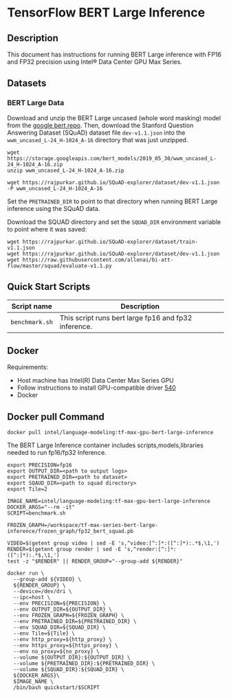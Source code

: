 # TensorFlow BERT Large Inference

## Description
This document has instructions for running BERT Large inference with FP16 and FP32 precision using Intel® Data Center GPU Max Series. 

## Datasets 

### BERT Large Data
Download and unzip the BERT Large uncased (whole word masking) model from the [google bert repo](https://github.com/google-research/bert#pre-trained-models).
Then, download the Stanford Question Answering Dataset (SQuAD) dataset file `dev-v1.1.json` into the `wwm_uncased_L-24_H-1024_A-16` directory that was just unzipped.

```
wget https://storage.googleapis.com/bert_models/2019_05_30/wwm_uncased_L-24_H-1024_A-16.zip
unzip wwm_uncased_L-24_H-1024_A-16.zip

wget https://rajpurkar.github.io/SQuAD-explorer/dataset/dev-v1.1.json -P wwm_uncased_L-24_H-1024_A-16
```
Set the `PRETRAINED_DIR` to point to that directory when running BERT Large inference using the SQuAD data.

Download the SQUAD directory and set the `SQUAD_DIR` environment variable to point where it was saved:
  ```
  wget https://rajpurkar.github.io/SQuAD-explorer/dataset/train-v1.1.json
  wget https://rajpurkar.github.io/SQuAD-explorer/dataset/dev-v1.1.json
  wget https://raw.githubusercontent.com/allenai/bi-att-flow/master/squad/evaluate-v1.1.py
  ```

## Quick Start Scripts
| Script name | Description |
|-------------|-------------|
| `benchmark.sh` | This script runs bert large fp16 and fp32 inference. |

## Docker
Requirements:
* Host machine has Intel(R) Data Center Max Series GPU
* Follow instructions to install GPU-compatible driver [540](https://dgpu-docs.intel.com/releases/stable_540_20221205.html#ubuntu-22-04)
* Docker

## Docker pull Command
```
docker pull intel/language-modeling:tf-max-gpu-bert-large-inference
```
The BERT Large Inference container includes scripts,models,libraries needed to run fp16/fp32 Inference. 

```
export PRECISION=fp16
export OUTPUT_DIR=<path to output logs>
export PRETRAINED_DIR=<path to dataset>
export SQAUD_DIR=<path to squad directory>
export Tile=2

IMAGE_NAME=intel/language-modeling:tf-max-gpu-bert-large-inference
DOCKER_ARGS="--rm -it"
SCRIPT=benchmark.sh

FROZEN_GRAPH=/workspace/tf-max-series-bert-large-inference/frozen_graph/fp32_bert_squad.pb

VIDEO=$(getent group video | sed -E 's,^video:[^:]*:([^:]*):.*$,\1,')
RENDER=$(getent group render | sed -E 's,^render:[^:]*:([^:]*):.*$,\1,')
test -z "$RENDER" || RENDER_GROUP="--group-add ${RENDER}"

docker run \
  --group-add ${VIDEO} \
  ${RENDER_GROUP} \
  --device=/dev/dri \
  --ipc=host \
  --env PRECISION=${PRECISION} \
  --env OUTPUT_DIR=${OUTPUT_DIR} \
  --env FROZEN_GRAPH=${FROZEN_GRAPH} \
  --env PRETRAINED_DIR=${PRETRAINED_DIR} \
  --env SQUAD_DIR=${SQUAD_DIR} \
  --env Tile=${Tile} \
  --env http_proxy=${http_proxy} \
  --env https_proxy=${https_proxy} \
  --env no_proxy=${no_proxy} \
  --volume ${OUTPUT_DIR}:${OUTPUT_DIR} \
  --volume ${PRETRAINED_DIR}:${PRETRAINED_DIR} \
  --volume ${SQUAD_DIR}:${SQUAD_DIR} \
  ${DOCKER_ARGS}\
  $IMAGE_NAME \
  /bin/bash quickstart/$SCRIPT
  ```